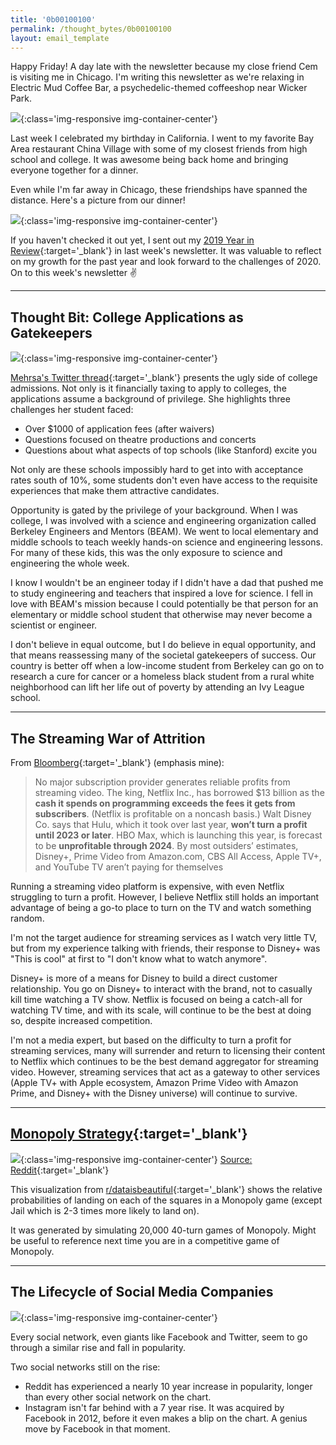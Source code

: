 ```yaml
---
title: '0b00100100'
permalink: /thought_bytes/0b00100100
layout: email_template
---
```

Happy Friday! A day late with the newsletter because my close friend Cem is visiting me in Chicago. I'm writing this newsletter as we're relaxing in Electric Mud Coffee Bar, a psychedelic-themed coffeeshop near Wicker Park.

![](https://kevinarifin.com/images/thought_bytes/electricmud.jpeg){:class='img-responsive img-container-center'}

Last week I celebrated my birthday in California. I went to my favorite Bay Area restaurant China Village with some of my closest friends from high school and college. It was awesome being back home and bringing everyone together for a dinner.

Even while I'm far away in Chicago, these friendships have spanned the distance. Here's a picture from our dinner!

![](https://kevinarifin.com/images/thought_bytes/birthdaydinner.jpeg){:class='img-responsive img-container-center'}

If you haven't checked it out yet, I sent out my [2019 Year in Review](https://kevinarifin.com/2019-year-in-review){:target='_blank'} in last week's newsletter. It was valuable to reflect on my growth for the past year and look forward to the challenges of 2020. On to this week's newsletter ✌️

<hr class='after-post-hr'/>

## Thought Bit: College Applications as Gatekeepers

![](https://kevinarifin.com/images/thought_bytes/mehrsa.png){:class='img-responsive img-container-center'}

[Mehrsa's Twitter thread](https://twitter.com/mehrsabaradaran/status/1212153982547714048?s=12){:target='_blank'} presents the ugly side of college admissions. Not only is it financially taxing to apply to colleges, the applications assume a background of privilege. She highlights three challenges her student faced:

* Over $1000 of application fees (after waivers)
* Questions focused on theatre productions and concerts
* Questions about what aspects of top schools (like Stanford) excite you

Not only are these schools impossibly hard to get into with acceptance rates south of 10%, some students don't even have access to the requisite experiences that make them attractive candidates.

Opportunity is gated by the privilege of your background. When I was college, I was involved with a science and engineering organization called Berkeley Engineers and Mentors (BEAM). We went to local elementary and middle schools to teach weekly hands-on science and engineering lessons. For many of these kids, this was the only exposure to science and engineering the whole week.

I know I wouldn't be an engineer today if I didn't have a dad that pushed me to study engineering and teachers that inspired a love for science. I fell in love with BEAM's mission because I could potentially be that person for an elementary or middle school student that otherwise may never become a scientist or engineer.

I don't believe in equal outcome, but I do believe in equal opportunity, and that means reassessing many of the societal gatekeepers of success. Our country is better off when a low-income student from Berkeley can go on to research a cure for cancer or a homeless black student from a rural white neighborhood can lift her life out of poverty by attending an Ivy League school.

<hr class='after-post-hr'/>

## The Streaming War of Attrition

From [Bloomberg](https://www.bloomberg.com/news/articles/2020-01-06/cable-lost-but-streaming-services-aren-t-ready-to-celebrate?srnd=premium){:target='_blank'} (emphasis mine):

> No major subscription provider generates reliable profits from streaming video. The king, Netflix Inc., has borrowed $13 billion as the **cash it spends on programming exceeds the fees it gets from subscribers**. (Netflix is profitable on a noncash basis.) Walt Disney Co. says that Hulu, which it took over last year, **won’t turn a profit until 2023 or later**. HBO Max, which is launching this year, is forecast to be **unprofitable through 2024**. By most outsiders’ estimates, Disney+, Prime Video from Amazon.com, CBS All Access, Apple TV+, and YouTube TV aren’t paying for themselves

Running a streaming video platform is expensive, with even Netflix struggling to turn a profit. However, I believe Netflix still holds an important advantage of being a go-to place to turn on the TV and watch something random.

I'm not the target audience for streaming services as I watch very little TV, but from my experience talking with friends, their response to Disney+ was "This is cool" at first to "I don't know what to watch anymore".

Disney+ is more of a means for Disney to build a direct customer relationship. You go on Disney+ to interact with the brand, not to casually kill time watching a TV show. Netflix is focused on being a catch-all for watching TV time, and with its scale, will continue to be the best at doing so, despite increased competition.

I'm not a media expert, but based on the difficulty to turn a profit for streaming services, many will surrender and return to licensing their content to Netflix which continues to be the best demand aggregator for streaming video. However, streaming services that act as a gateway to other services (Apple TV+ with Apple ecosystem, Amazon Prime Video with Amazon Prime, and Disney+ with the Disney universe) will continue to survive.

<hr class='after-post-hr'/>

## [Monopoly Strategy](https://www.reddit.com/r/dataisbeautiful/comments/ehd407/oc_chance_of_ending_your_turn_on_each_space_in_a/?utm_source=share&utm_medium=ios_app&utm_name=iossmf){:target='_blank'}

![](https://kevinarifin.com/images/thought_bytes/monopoly.png){:class='img-responsive img-container-center'}
[Source: Reddit](https://www.reddit.com/r/dataisbeautiful/comments/ehd407/oc_chance_of_ending_your_turn_on_each_space_in_a/?utm_source=share&utm_medium=ios_app&utm_name=iossmf){:target='_blank'}

This visualization from [r/dataisbeautiful](https://www.reddit.com/r/dataisbeautiful/comments/ehd407/oc_chance_of_ending_your_turn_on_each_space_in_a/?utm_source=share&utm_medium=ios_app&utm_name=iossmf){:target='_blank'} shows the relative probabilities of landing on each of the squares in a Monopoly game (except Jail which is 2-3 times more likely to land on).

It was generated by simulating 20,000 40-turn games of Monopoly. Might be useful to reference next time you are in a competitive game of Monopoly.

<hr class='after-post-hr'/>

## The Lifecycle of Social Media Companies

![](https://kevinarifin.com/images/thought_bytes/socialmediariseandfall.jpeg){:class='img-responsive img-container-center'}

Every social network, even giants like Facebook and Twitter, seem to go through a similar rise and fall in popularity.

Two social networks still on the rise:
* Reddit has experienced a nearly 10 year increase in popularity, longer than every other social network on the chart.
* Instagram isn't far behind with a 7 year rise. It was acquired by Facebook in 2012, before it even makes a blip on the chart. A genius move by Facebook in that moment.
